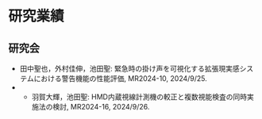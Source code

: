 # 研究業績
## 研究会
  - 田中聖也，外村佳伸，池田聖: 緊急時の掛け声を可視化する拡張現実感システムにおける警告機能の性能評価, MR2024-10, 2024/9/25.
  - - 羽賀大輝，池田聖: HMD内蔵視線計測機の較正と複数視能検査の同時実施法の検討, MR2024-16, 2024/9/26.
